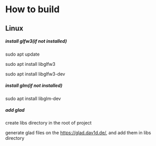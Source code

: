 # How to build

## Linux

##### install glfw3(if not installed)

sudo apt update

sudo apt install libglfw3

sudo apt install libglfw3-dev

##### install glm(if not installed)

sudo apt install libglm-dev

##### add glad

create libs directory in the root of project

generate glad files on the https://glad.dav1d.de/, and add them in libs directory